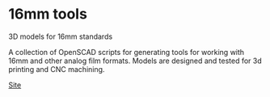 16mm tools
=======

3D models for 16mm standards

A collection of OpenSCAD scripts for generating tools for working with 16mm and other analog film formats. Models are designed and tested for 3d printing and CNC machining.

[Site](https://sixteenmillimeter.com)
